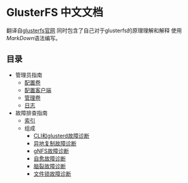 # GlusterFS 中文文档
翻译自[glusterfs官网](https://docs.gluster.org)
同时包含了自己对于glusterfs的原理理解和解释
使用*MarkDown*语法编写。

## 目录 
+ 管理员指南
  + [配置卷](./administration-guide/Chapter-settingUpVolumes.md)
  + [配置客户端](./administration-guide/Chapter-settingUpClients.md)
  + [管理卷](./administration-guide/Chapter-managingVolumes.md)
  + [日志](./administration-guide/Chapter-logging.md)  
+ 故障排查指南
  + [索引](./troubleshooting-guide/Chapter-index.md)
  + 组成
    + [CLI和glusterd故障诊断](./troubleshooting-guide/components/troubleshooting-cli-and-glusterd.md)
    + [异地复制故障诊断](./troubleshooting-guide/components/troubleshooting-geo-replication.md)
    + [gNFS故障诊断](./troubleshooting-guide/components/troubleshooting-gnfs.md)
    + [自愈故障诊断](./troubleshooting-guide/components/troubleshooting-selfheal.md)
    + [脑裂故障诊断](./troubleshooting-guide/components/troubleshooting-splitbrains.md)
    + [文件锁故障诊断](./troubleshooting-guide/components/troubleshooting-filelocks.md)